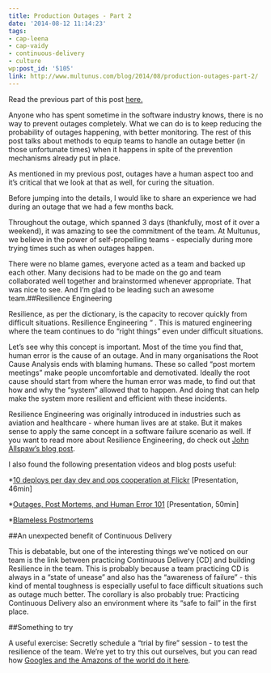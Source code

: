 ```yaml
---
title: Production Outages - Part 2
date: '2014-08-12 11:14:23'
tags:
- cap-leena
- cap-vaidy
- continuous-delivery
- culture
wp:post_id: '5105'
link: http://www.multunus.com/blog/2014/08/production-outages-part-2/
---
```


Read the previous part of this post 
[here.](http://www.multunus.com/blog/2014/07/production-outages-part1/)

Anyone who has spent sometime in the software industry knows, there is no way to prevent outages completely. What we can do is to keep reducing the probability of outages happening, with better monitoring. The rest of this post talks about methods to equip teams to handle an outage better (in those unfortunate times) when it happens in spite of the prevention mechanisms already put in place.

As mentioned in my previous post, outages have a human aspect too and it’s critical that we look at that as well, for curing the situation.

Before jumping into the details, I would like to share an experience we had during an outage that we had a few months back.

Throughout the outage, which spanned 3 days (thankfully, most of it over a weekend), it was amazing to see the commitment of the team. At Multunus, we believe in the power of self-propelling teams - especially during more trying times such as when outages happen.

There were no blame games, everyone acted as a team and backed up each other. Many decisions had to be made on the go and team collaborated well together and brainstormed whenever appropriate. That was nice to see. And I’m glad to be leading such an awesome team.##Resilience Engineering


Resilience, as per the dictionary, is the capacity to recover quickly from difficult situations. Resilience Engineering “
[](http://www.amazon.com/Resilience-Engineering-Practice-Ashgate-Studies/dp/1409410358). This is matured engineering where the team continues to do “right things” even under difficult situations.

Let’s see why this concept is important. Most of the time you find that, human error is the cause of an outage. And in many organisations the Root Cause Analysis ends with blaming humans. These so called “post mortem meetings” make people uncomfortable and demotivated. Ideally the root cause should start from where the human error was made, to find out that how and why the “system” allowed that to happen. And doing that can help make the system more resilient and efficient with these incidents.

Resilience Engineering was originally introduced in industries such as aviation and healthcare - where human lives are at stake. But it makes sense to apply the same concept in a software failure scenario as well. If you want to read more about Resilience Engineering, do check out 
[John Allspaw’s blog post](http://www.kitchensoap.com/2012/06/18/resilience-engineering-part-ii-lenses/).

I also found the following presentation videos and blog posts useful:


*[10 deploys per day dev and ops cooperation at Flickr](https://www.youtube.com/watch?v=LdOe18KhtT4) [Presentation, 46min]

    
*[Outages, Post Mortems, and Human Error 101](https://www.youtube.com/watch?v=tZ2wj2pxO6Q) [Presentation, 50min]

    
*[Blameless Postmortems](http://codeascraft.com/2012/05/22/blameless-postmortems/)


##An unexpected benefit of Continuous Delivery


This is debatable, but one of the interesting things we’ve noticed on our team is the link between practicing Continuous Delivery [CD] and building Resilience in the team. This is probably because a team practicing CD is always in a “state of unease” and also has the “awareness of failure” - this kind of mental toughness is especially useful to face difficult situations such as outage much better. The corollary is also probably true: Practicing Continuous Delivery also 
 an environment where its “safe to fail” in the first place.


##Something to try


A useful exercise: Secretly schedule a “trial by fire” session - to test the resilience of the team. We’re yet to try this out ourselves, but you can read how 
[Googles and the Amazons of the world do it here](http://queue.acm.org/detail.cfm?id=2371297).
